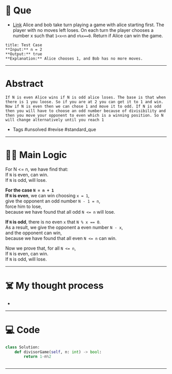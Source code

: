 # 🧩 Que
- [Link](https://leetcode.com/problems/divisor-game/)
Alice and bob take turn playing a game with alice starting first. The player with no moves left loses. On each turn the player chooses a number x such that `1<x<n` and `n%x==0`. Return if Alice can win the game.
```ad-question
title: Test Case
**Input:** n = 2
**Output:** true
**Explanation:** Alice chooses 1, and Bob has no more moves.
```

---
# Abstract
```ad-abstract
If N is even Alice wins if N is odd alice loses. The base is that when there is 1 you loose. So if you are at 2 you can get it to 1 and win. Now if N is even then we can chose 1 and move it to odd. If N is odd then you will have to choose an odd number because of divisibility and then you move your opponent to even which is a winning position. So N will change alternatively until you reach 1
```

- Tags #unsolved #revise #standard_que 
--- 
# 🕵️‍♂️ Main Logic
For N <= n, we have find that:  
If `N` is even, can win.  
If `N` is odd, will lose.

**For the case `N = n + 1`**  
**If `N` is even**, we can win choosing `x = 1`,  
give the opponent an odd number `N - 1 = n`,  
force him to lose,  
because we have found that all odd `N <= n` will lose.

**If `N` is odd**, there is no even `x` that `N % x == 0`.  
As a result, we give the opponent a even number `N - x`,  
and the opponent can win,  
because we have found that all even `N <= n` can win.

Now we prove that, for all `N <= n`,  
If `N` is even, can win.  
If `N` is odd, will lose.

---
# ☠️ My thought process
- 
---

# 💻 Code
```python
class Solution:
    def divisorGame(self, n: int) -> bool:
        return 1-n%2
        
```
---
